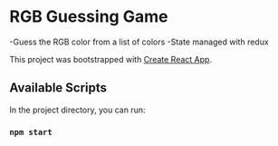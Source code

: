 # RGB Guessing Game
-Guess the RGB color from a list of colors
-State managed with redux

This project was bootstrapped with [Create React App](https://github.com/facebook/create-react-app).

## Available Scripts

In the project directory, you can run:

### `npm start`
